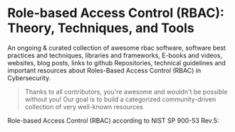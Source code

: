 # Role-based Access Control (RBAC): Theory, Techniques, and Tools
An ongoing & curated collection of awesome  rbac software, software best practices and techniques, libraries and frameworks, E-books and videos, websites, blog posts, links to github Repositories, technical guidelines and important resources about Roles-Based Access Control (RBAC) in Cybersecurity.
> Thanks to all contributors, you're awesome and wouldn't be possible without you! Our goal is to build a categorized community-driven collection of very well-known resources

Role-based Access Control (RBAC) according to NIST SP 900-53 Rev.5:
> 

